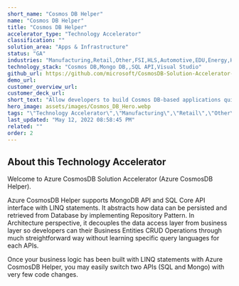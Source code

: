 ```yaml
---
short_name: "Cosmos DB Helper"
name: "Cosmos DB Helper"
title: "Cosmos DB Helper"
accelerator_type: "Technology Accelerator"
classification: ""
solution_area: "Apps & Infrastructure"
status: "GA"
industries: "Manufacturing,Retail,Other,FSI,HLS,Automotive,EDU,Energy,High Tech,Media and Entertainment,Professional Services,SLG,Horizontal"
technology_stack: "Cosmos DB,Mongo DB,,SQL API,Visual Studio"
github_url: https://github.com/microsoft/CosmosDB-Solution-Accelerator-CosmosDB-Helper
demo_url: 
customer_overview_url: 
customer_deck_url: 
short_text: "Allow developers to build Cosmos DB-based applications quickly and easily"
hero_image: assets/images/Cosmos_DB_Hero.webp
tags: "\"Technology Accelerator\",\"Manufacturing\",\"Retail\",\"Other\",\"FSI\",\"HLS\",\"Automotive\",\"EDU\",\"Energy\",\"High Tech\",\"Media and Entertainment\",\"Professional Services\",\"SLG\",\"Horizontal\",\"Cosmos DB\",\"Mongo DB,\",\"SQL API\",\"Visual Studio\",\"Apps & Infrastructure\",\"GA\""
last_updated: "May 12, 2022 08:58:45 PM"
related: ""
order: 2
---
```

## About this Technology Accelerator

Welcome to Azure CosmosDB Solution Accelerator (Azure CosmosDB Helper).

Azure CosmosDB Helper supports MongoDB API and SQL Core API interface with LINQ statements.
It abstracts how data can be persisted and retrieved from Database by implementing Repository Pattern.
In Architecture perspective, it decouples the data access layer from business layer so developers can their Business Entities CRUD Operations through much streightforward way without learning specific query languages for each APIs.

Once your business logic has been built with LINQ statements with Azure CosmosDB Helper, you may easily switch two APIs (SQL and Mongo) with very few code changes.
